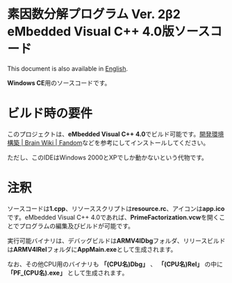 # 素因数分解プログラム Ver. 2β2 eMbedded Visual C++ 4.0版ソースコード
This document is also available in [English](readme_en.md).

**Windows CE**用のソースコードです。

# ビルド時の要件
このプロジェクトは、**eMbedded Visual C++ 4.0**でビルド可能です。[開発環境構築 | Brain Wiki | Fandom](https://brain.fandom.com/ja/wiki/%E9%96%8B%E7%99%BA%E7%92%B0%E5%A2%83%E6%A7%8B%E7%AF%89)などを参考にしてインストールしてください。

ただし、このIDEはWindows 2000とXPでしか動かないという代物です。

# 注釈
ソースコードは**1.cpp**、リソーススクリプトは**resource.rc**、アイコンは**app.ico**です。eMbedded Visual C++ 4.0であれば、**PrimeFactorization.vcw**を開くことでプログラムの編集及びビルドが可能です。

実行可能バイナリは、デバッグビルドは**ARMV4IDbg**フォルダ、リリースビルドは**ARMV4IRel**フォルダに**AppMain.exe**として生成されます。

なお、その他CPU用のバイナリも **「(CPU名)Dbg」** 、 **「(CPU名)Rel」** の中に **「PF_(CPU名).exe」** として生成されます｡